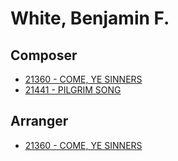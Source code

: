 # White, Benjamin F.

## Composer

- [21360 - COME, YE SINNERS](/hymns/21360.md)
- [21441 - PILGRIM SONG](/hymns/21441.md)

## Arranger

- [21360 - COME, YE SINNERS](/hymns/21360.md)

